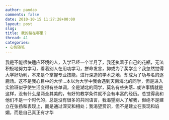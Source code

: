 ```yaml
---
author: pandao
comments: false
date: 2010-10-15 11:27:28+00:00
layout: post
slug: 
title: 我的路在哪里？
thread: 41
categories:
- 心情随笔
---
```


我是不能很快适应环境的人，入学已经一个半月了，我还执着于自己的花瓶，无法积极地努力学习，看着别人在用功学习，拼命发言，抑或为了奖学金？我忽然觉得大学好功利，本来是个掌握专业技能，进行深造的学术之地，却成为了功与名的逐鹿场。这不是我心目中的大学…本以为大学中我会遇到天南海北的同学，但是进入实验班似乎使生活变得有些单调，全是湖北的同学，莫名有些失落…或许事情就是这样，没有什么是两全其美的，有好的教学条件就不会有丰富的经历。总觉得我和他们不是一个时代的，总是没有很多的共同语言，我渴望别人了解我，但绝不是建立在张扬和表现上，而是通过深交和相处；我渴望赏识，但不是建立在表现和谄媚，而是自己真正有才华